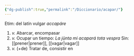 ```yaml
---
{"dg-publish":true,"permalink":"/Diccionario/acapar/"}
---
```


Etim: del latín vulgar *accapáre*

1. *v.* Abarcar, encompasar
2. *v.* Ocupar un tiempo: *La jünta mi acapará tota vespra*
    Sin: [[prener\|prener]], [[vagar\|vagar]]
3. *v.* (+de) Tratar de, consistir en